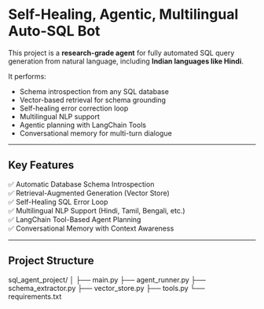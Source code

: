 #  Self-Healing, Agentic, Multilingual Auto-SQL Bot

This project is a **research-grade agent** for fully automated SQL query generation from natural language, including **Indian languages like Hindi**.

It performs:

- Schema introspection from any SQL database
- Vector-based retrieval for schema grounding
- Self-healing error correction loop
- Multilingual NLP support
- Agentic planning with LangChain Tools
- Conversational memory for multi-turn dialogue

---

##  Key Features

✅ Automatic Database Schema Introspection  
✅ Retrieval-Augmented Generation (Vector Store)  
✅ Self-Healing SQL Error Loop  
✅ Multilingual NLP Support (Hindi, Tamil, Bengali, etc.)  
✅ LangChain Tool-Based Agent Planning  
✅ Conversational Memory with Context Awareness

---

##  Project Structure

sql_agent_project/
│
├── main.py
├── agent_runner.py
├── schema_extractor.py
├── vector_store.py
├── tools.py
└── requirements.txt